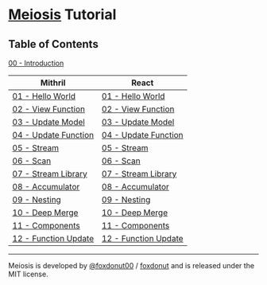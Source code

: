 # [Meiosis](http://meiosis.js.org) Tutorial

## Table of Contents

[00 - Introduction](00-introduction.html)

| Mithril | React |
|---------|-------|
| [01 - Hello World](01-hello-world-mithril.html) | [01 - Hello World](01-hello-world-react.html) |
| [02 - View Function](02-view-function-mithril.html) | [02 - View Function](02-view-function-react.html) |
| [03 - Update Model](03-update-model-mithril.html) | [03 - Update Model](03-update-model-react.html) |
| [04 - Update Function](04-update-function-mithril.html)| [04 - Update Function](04-update-function-react.html) |
| [05 - Stream](05-stream-mithril.html) | [05 - Stream](05-stream-react.html) |
| [06 - Scan](06-scan-mithril.html) | [06 - Scan](06-scan-react.html) |
| [07 - Stream Library](07-stream-lib-mithril.html) | [07 - Stream Library](07-stream-lib-react.html) |
| [08 - Accumulator](08-accumulator-mithril.html) | [08 - Accumulator](08-accumulator-react.html) |
| [09 - Nesting](09-nesting-mithril.html) | [09 - Nesting](09-nesting-react.html) |
| [10 - Deep Merge](10-deep-merge-mithril.html) | [10 - Deep Merge](10-deep-merge-react.html) |
| [11 - Components](11-components-mithril.html) | [11 - Components](11-components-react.html) |
| [12 - Function Update](12-func-update-mithril.html) | [12 - Function Update](12-func-update-react.html) |

-----

Meiosis is developed by [@foxdonut00](http://twitter.com/foxdonut00) / [foxdonut](https://github.com/foxdonut) and is released under the MIT license.
